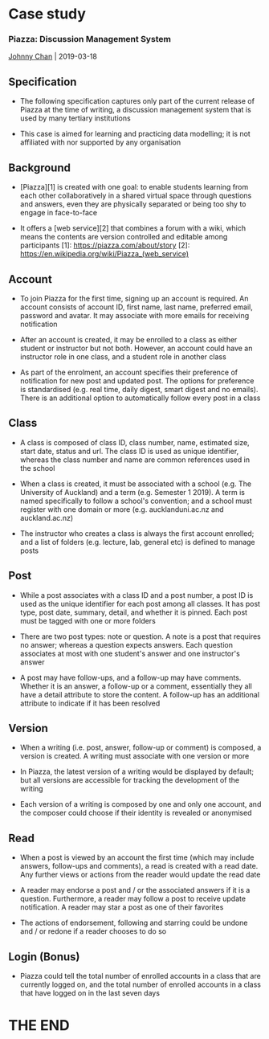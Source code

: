 # <i class="fas fa-suitcase"></i> Case study
### Piazza: Discussion Management System
[<i class="fab fa-creative-commons"></i>](https://creativecommons.org/licenses/by/4.0/) [Johnny Chan](mailto:jh.chan@auckland.ac.nz) | <i class="fas fa-calendar"></i> 2019-03-18



## Specification
- The following specification captures only part of the current release of Piazza at the time of writing, a discussion management system that is used by many tertiary institutions

- This case is aimed for learning and practicing data modelling; it is not affiliated with nor supported by any organisation



## Background
- [Piazza][1] is created with one goal: to enable students learning from each other collaboratively in a shared virtual space through questions and answers, even they are physically separated or being too shy to engage in face-to-face

- It offers a [web service][2] that combines a forum with a wiki, which means the contents are version controlled and editable among participants
[1]: https://piazza.com/about/story
[2]: https://en.wikipedia.org/wiki/Piazza_(web_service)



## Account
- To join Piazza for the first time, signing up an account is required. An account consists of account ID, first name, last name, preferred email, password and avatar. It may associate with more emails for receiving notification

- After an account is created, it may be enrolled to a class as either student or instructor but not both. However, an account could have an instructor role in one class, and a student role in another class

- As part of the enrolment, an account specifies their preference of notification for new post and updated post. The options for preference is standardised (e.g. real time, daily digest, smart digest and no emails). There is an additional option to automatically follow every post in a class



## Class
- A class is composed of class ID, class number, name, estimated size, start date, status and url. The class ID is used as unique identifier, whereas the class number and name are common references used in the school

- When a class is created, it must be associated with a school (e.g. The University of Auckland) and a term (e.g. Semester 1 2019). A term is named specifically to follow a school's convention; and a school must register with one domain or more (e.g. aucklanduni.ac.nz and auckland.ac.nz)

- The instructor who creates a class is always the first account enrolled; and a list of folders (e.g. lecture, lab, general etc) is defined to manage posts



## Post
- While a post associates with a class ID and a post number, a post ID is used as the unique identifier for each post among all classes. It has post type, post date, summary, detail, and whether it is pinned. Each post must be tagged with one or more folders

- There are two post types: note or question. A note is a post that requires no answer; whereas a question expects answers. Each question associates at most with one student's answer and one instructor's answer

- A post may have follow-ups, and a follow-up may have comments. Whether it is an answer, a follow-up or a comment, essentially they all have a detail attribute to store the content. A follow-up has an additional attribute to indicate if it has been resolved



## Version
- When a writing (i.e. post, answer, follow-up or comment) is composed, a version is created. A writing must associate with one version or more

- In Piazza, the latest version of a writing would be displayed by default; but all versions are accessible for tracking the development of the writing

- Each version of a writing is composed by one and only one account, and the composer could choose if their identity is revealed or anonymised



## Read
- When a post is viewed by an account the first time (which may include answers, follow-ups and comments), a read is created with a read date. Any further views or actions from the reader would update the read date

- A reader may endorse a post and / or the associated answers if it is a question. Furthermore, a reader may follow a post to receive update notification. A reader may star a post as one of their favorites

- The actions of endorsement, following and starring could be undone and / or redone if a reader chooses to do so



## Login (Bonus)
- Piazza could tell the total number of enrolled accounts in a class that are currently logged on, and the total number of enrolled accounts in a class that have logged on in the last seven days



# THE END
<canvas width=400 height=400 class="anything">
<!--
{
  "initialize": "function(container) {
	var width = container.width,
	    height = container.height;
	var projection = d3.geo.orthographic()
	    .translate([width / 2, height / 2])
	    .scale(width / 2 - 20)
	    .clipAngle(90)
	    .precision(0.6);

	var c = container.getContext('2d');

	var path = d3.geo.path()
	    .projection(projection)
	    .context(c);

	var title = container.parentElement.querySelector('.country');
	queue()
	    .defer(d3.json, '../asset/globe/world-110m.json')
	    .defer(d3.tsv, '../asset/globe/world-country-names.tsv')
	    .await(ready);

	function ready(error, world, names) {
	  if (error) throw error;

	  var globe = {type: 'Sphere'},
	      land = topojson.feature(world, world.objects.land),
	      countries = topojson.feature(world, world.objects.countries).features,
	      borders = topojson.mesh(world, world.objects.countries, function(a, b) { return a !== b; }),
	      i = -1,
	      n = countries.length;

	  countries = countries.filter(function(d) {
	    return names.some(function(n) {
	      if (d.id == n.id) return d.name = n.name;
	    });
	  }).sort(function(a, b) {
	    return a.name.localeCompare(b.name);
	  });

	  (function transition() {
	    d3.transition()
	        .duration(1250)
	        .each('start', function() {
			while ( !countries[i = (i + 1) % n] ) {};			
			title.innerHTML = (countries[i].name);
	        })
	        .tween('rotate', function() {
	          var p = d3.geo.centroid(countries[i]),
	              r = d3.interpolate(projection.rotate(), [-p[0], -p[1]]);
	          return function(t) {
	            projection.rotate(r(t));
	            c.clearRect(0, 0, width, height);
	            c.fillStyle = '#fff', c.lineWidth = 2, c.beginPath(), path(globe), c.fill();
	            c.fillStyle = '#42affa', c.beginPath(), path(land), c.fill();
	            c.fillStyle = '#f00', c.beginPath(), path(countries[i]), c.fill();
	            c.strokeStyle = '#ccc', c.lineWidth = .5, c.beginPath(), path(borders), c.stroke();
	            c.strokeStyle = '#ccc', c.lineWidth = 2, c.beginPath(), path(globe), c.stroke();
	          };
	        })
	      .transition()
	        .each('end', transition);
	  })();
	}

	d3.select(self.frameElement).style('height', height + 'px');

    }"
}
-->
</canvas>

Database is awesome in <span class="country">everywhere</span>!

[<i class="fas fa-print"></i>](?print-pdf#)
